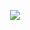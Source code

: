 <p align="center">
  <img src="https://media.giphy.com/media/QJsPYF5SfCJKn2wRdX/giphy.gif"/></a>
</p>
